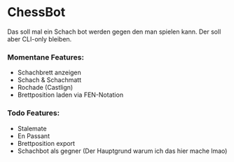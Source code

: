 # ChessBot
Das soll mal ein Schach bot werden gegen den man spielen kann. Der soll aber CLI-only bleiben.

### Momentane Features:
- Schachbrett anzeigen
- Schach & Schachmatt
- Rochade (Castlign)
- Brettposition laden via FEN-Notation

### Todo Features:
- Stalemate
- En Passant
- Brettposition export
- Schachbot als gegner (Der Hauptgrund warum ich das hier mache lmao)